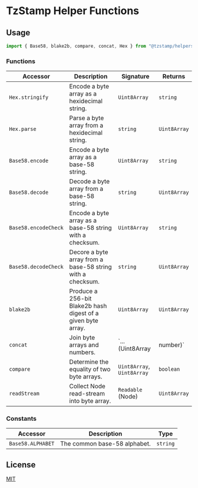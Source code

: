 # TzStamp Helper Functions

## Usage

```js
import { Base58, blake2b, compare, concat, Hex } from "@tzstamp/helpers";
```

### Functions

| Accessor             | Description                                                  | Signature                  | Returns      |
| -------------------- | ------------------------------------------------------------ | -------------------------- | ------------ |
| `Hex.stringify`      | Encode a byte array as a hexidecimal string.                 | `Uint8Array`               | `string`     |
| `Hex.parse`          | Parse a byte array from a hexidecimal string.                | `string`                   | `Uint8Array` |
| `Base58.encode`      | Encode a byte array as a base-58 string.                     | `Uint8Array`               | `string`     |
| `Base58.decode`      | Decode a byte array from a base-58 string.                   | `string`                   | `Uint8Array` |
| `Base58.encodeCheck` | Encode a byte array as a base-58 string with a checksum.     | `Uint8Array`               | `string`     |
| `Base58.decodeCheck` | Decore a byte array from a base-58 string with a checksum.   | `string`                   | `Uint8Array` |
| `blake2b`            | Produce a 256-bit Blake2b hash digest of a given byte array. | `Uint8Array`               | `Uint8Array` |
| `concat`             | Join byte arrays and numbers.                                | `...(Uint8Array            | number)`     |
| `compare`            | Determine the equality of two byte arrays.                   | `Uint8Array`, `Uint8Array` | `boolean`    |
| `readStream`         | Collect Node read-stream into byte array.                    | `Readable` (Node)          | `Uint8Array` |

### Constants

| Accessor          | Description                  | Type     |
| ----------------- | ---------------------------- | -------- |
| `Base58.ALPHABET` | The common base-58 alphabet. | `string` |

## License

[MIT](LICENSE.txt)
